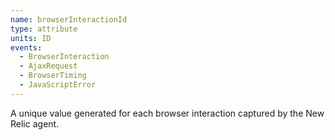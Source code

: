 ```yaml
---
name: browserInteractionId
type: attribute
units: ID
events:
  - BrowserInteraction
  - AjaxRequest
  - BrowserTiming
  - JavaScriptError
---
```


A unique value generated for each browser interaction captured by the New Relic agent.